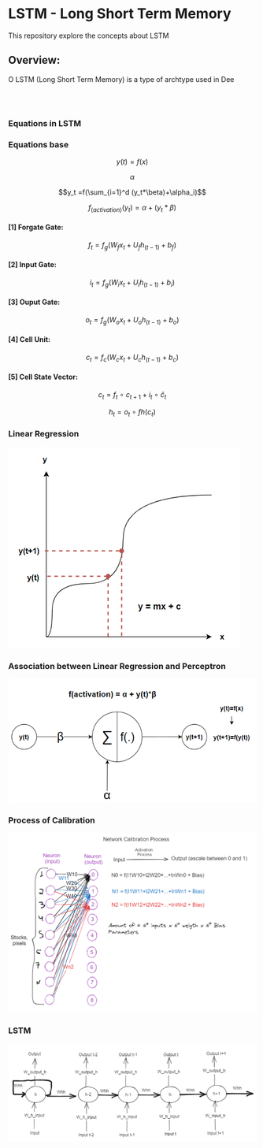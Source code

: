 # LSTM - Long Short Term Memory 

This repository explore the concepts about LSTM

## Overview:

<p align='justify'>

O LSTM (Long Short Term Memory) is a type of archtype used in Dee
</p>
<br></br>

### Equations in LSTM

### Equations base

$$y(t) = f(x)$$

$$\alpha$$

$$y_t =f(\sum_{i=1}^d (y_t*\beta)+\alpha_i)$$

$$f_{(activation)}(y_t) =\alpha+(y_t*\beta)$$

#### [1] Forgate Gate:
$$f_t=f_g(W_fx_t+U_fh_{(t-1)}+b_f)$$

#### [2] Input Gate:

$$i_t=f_g(W_ix_t+U_ih_{(t-1)}+b_i)$$

#### [3] Ouput Gate:

$$o_t=f_g(W_ox_t+U_oh_{(t-1)}+b_o)$$

#### [4] Cell Unit:

$$c_t=f_c(W_cx_t+U_ch_{(t-1)}+b_c)$$

#### [5] Cell State Vector:

$$c_t = f_t~\circ~c_{t+1}+i_t~\circ~\hat{c}_t$$

$$h_t = o_t~\circ~fh(c_t)$$

### Linear Regression
![](image-1.png)

### Association between Linear Regression and Perceptron
![Alt text](image-2.png)

### Process of Calibration
![Alt text](image-4.png)

### LSTM
![Alt text](image-3.png)